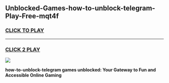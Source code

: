 
## Unblocked-Games-how-to-unblock-telegram-Play-Free-mqt4f
<h3>
<a href="https://premium76.site?title=how-to-unblock-telegram&ref=18A1">CLICK TO PLAY</a></h3>
<hr>

<h3>
<a href="https://premium76.site?title=how-to-unblock-telegram&ref=18A1">CLICK 2 PLAY</a>
  
</h3>

<a href="https://premium76.site?title=how-to-unblock-telegram&ref=18A1"><img src="https://clearcache.store/games.png"></a>


**how-to-unblock-telegram games unblocked: Your Gateway to Fun and Accessible Online Gaming**
